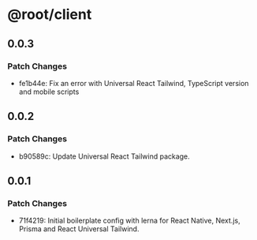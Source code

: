 # @root/client

## 0.0.3

### Patch Changes

- fe1b44e: Fix an error with Universal React Tailwind, TypeScript version and mobile scripts

## 0.0.2

### Patch Changes

- b90589c: Update Universal React Tailwind package.

## 0.0.1

### Patch Changes

- 71f4219: Initial boilerplate config with lerna for React Native, Next.js, Prisma and React Universal Tailwind.

